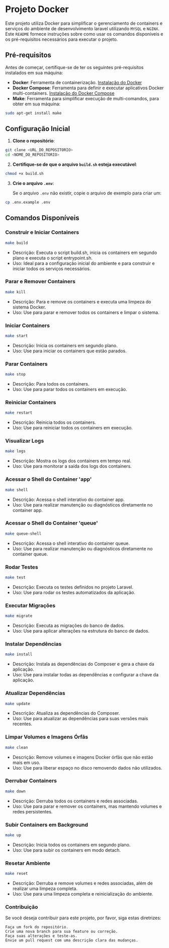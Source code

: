 # Projeto Docker

Este projeto utiliza Docker para simplificar o gerenciamento de containers e serviços do ambiente de desenvolvimento laravel utilizando `MYSQL` e `NGINX`. Este `README` fornece instruções sobre como usar os comandos disponíveis e os pré-requisitos necessários para executar o projeto.

## Pré-requisitos

Antes de começar, certifique-se de ter os seguintes pré-requisitos instalados em sua máquina:

- **Docker**: Ferramenta de containerização. [Instalação do Docker](https://docs.docker.com/get-docker/)
- **Docker Compose**: Ferramenta para definir e executar aplicativos Docker multi-containers. [Instalação do Docker Compose](https://docs.docker.com/compose/install/)
- **Make**: Ferramenta para simplificar execução de multi-comandos, para obter em sua máquina:
```bash
sudo apt-get install make
```

## Configuração Inicial

1. **Clone o repositório**:

```bash
git clone <URL_DO_REPOSITORIO>
cd <NOME_DO_REPOSITORIO>
```

2. **Certifique-se de que o arquivo `build.sh` esteja executável**:

```bash
chmod +x build.sh
```

3. **Crie o arquivo `.env`**:

    Se o arquivo `.env` não existir, copie o arquivo de exemplo para criar um:

```bash
cp .env.example .env
```

## Comandos Disponíveis

### Construir e Iniciar Containers

```bash
make build
```
- Descrição: Executa o script build.sh, inicia os containers em segundo plano e executa o script entrypoint.sh.
- Uso: Ideal para a configuração inicial do ambiente e para construir e iniciar todos os serviços necessários.

### Parar e Remover Containers

```bash
make kill
```
- Descrição: Para e remove os containers e executa uma limpeza do sistema Docker.
- Uso: Use para parar e remover todos os containers e limpar o sistema.

### Iniciar Containers

```bash
make start
```
- Descrição: Inicia os containers em segundo plano.
- Uso: Use para iniciar os containers que estão parados.

### Parar Containers

```bash
make stop
```
- Descrição: Para todos os containers.
- Uso: Use para parar todos os containers em execução.

### Reiniciar Containers

```bash
make restart
```
- Descrição: Reinicia todos os containers.
- Uso: Use para reiniciar todos os containers em execução.

### Visualizar Logs

```bash
make logs
```
- Descrição: Mostra os logs dos containers em tempo real.
- Uso: Use para monitorar a saída dos logs dos containers.

### Acessar o Shell do Container 'app'

```bash
make shell
```
- Descrição: Acessa o shell interativo do container app.
- Uso: Use para realizar manutenção ou diagnósticos diretamente no container app.

### Acessar o Shell do Container 'queue'

```bash
make queue-shell
```
- Descrição: Acessa o shell interativo do container queue.
- Uso: Use para realizar manutenção ou diagnósticos diretamente no container queue.

### Rodar Testes

```bash
make test
```
- Descrição: Executa os testes definidos no projeto Laravel.
- Uso: Use para rodar os testes automatizados da aplicação.

### Executar Migrações

```bash
make migrate
```
- Descrição: Executa as migrações do banco de dados.
- Uso: Use para aplicar alterações na estrutura do banco de dados.

### Instalar Dependências

```bash
make install
```
- Descrição: Instala as dependências do Composer e gera a chave da aplicação.
- Uso: Use para instalar todas as dependências e configurar a chave da aplicação.

### Atualizar Dependências

```bash
make update
```
- Descrição: Atualiza as dependências do Composer.
- Uso: Use para atualizar as dependências para suas versões mais recentes.

### Limpar Volumes e Imagens Órfãs

```bash
make clean
```
- Descrição: Remove volumes e imagens Docker órfãs que não estão mais em uso.
- Uso: Use para liberar espaço no disco removendo dados não utilizados.

### Derrubar Containers

```bash
make down
```
- Descrição: Derruba todos os containers e redes associadas.
- Uso: Use para parar e remover os containers, mas mantendo volumes e redes persistentes.

### Subir Containers em Background

```bash
make up
```
- Descrição: Inicia todos os containers em segundo plano.
- Uso: Use para subir os containers em modo detach.

### Resetar Ambiente

```bash
make reset
```
- Descrição: Derruba e remove volumes e redes associadas, além de realizar uma limpeza completa.
- Uso: Use para uma limpeza completa e reinicialização do ambiente.

### Contribuição

Se você deseja contribuir para este projeto, por favor, siga estas diretrizes:

    Faça um fork do repositório.
    Crie uma nova branch para sua feature ou correção.
    Faça suas alterações e teste-as.
    Envie um pull request com uma descrição clara das mudanças.